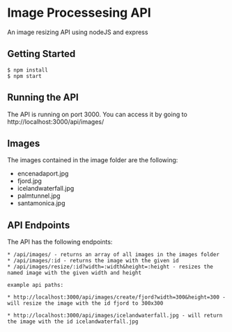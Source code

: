 # Image Processesing API

An image resizing API using nodeJS and express

## Getting Started

    $ npm install
    $ npm start

## Running the API

The API is running on port 3000. You can access it by going to http://localhost:3000/api/images/

## Images

The images contained in the image folder are the following:

-   encenadaport.jpg
-   fjord.jpg
-   icelandwaterfall.jpg
-   palmtunnel.jpg
-   santamonica.jpg

## API Endpoints

The API has the following endpoints:

    * /api/images/ - returns an array of all images in the images folder
    * /api/images/:id - returns the image with the given id
    * /api/images/resize/:id?width=:width&height=:height - resizes the named image with the given width and height

    example api paths:

    * http://localhost:3000/api/images/create/fjord?width=300&height=300 - will resize the image with the id fjord to 300x300

    * http://localhost:3000/api/images/icelandwaterfall.jpg - will return the image with the id icelandwaterfall.jpg
